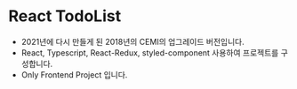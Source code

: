 # React TodoList

- 2021년에 다시 만들게 된 2018년의 CEMI의 업그레이드 버전입니다.
- React, Typescript, React-Redux, styled-component 사용하여 프로젝트를 구성합니다.
- Only Frontend Project 입니다.
